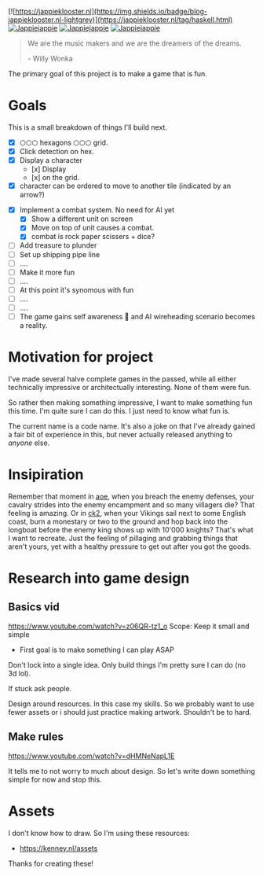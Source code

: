 [![https://jappieklooster.nl](https://img.shields.io/badge/blog-jappieklooster.nl-lightgrey)](https://jappieklooster.nl/tag/haskell.html)
[![Jappiejappie](https://img.shields.io/badge/twitch.tv-jappiejappie-purple?logo=twitch)](https://www.twitch.tv/jappiejappie)
[![Jappiejappie](https://img.shields.io/badge/youtube-jappieklooster-red?logo=youtube)](https://www.youtube.com/channel/UCQxmXSQEYyCeBC6urMWRPVw)
[![Jappiejappie](https://img.shields.io/badge/discord-jappiejappie-black?logo=discord)](https://discord.gg/Hp4agqy)

> We are the music makers and we are the dreamers of the dreams.
>
> \- Willy Wonka

The primary goal of this project is to make a game that is fun.

# Goals
This is a small breakdown of things I'll build next.

+ [x] ⬡⬡⬡ hexagons ⬡⬡⬡ grid.
+ [x] Click detection on hex.
+ [x] Display a character
   +    [x] Display
   +    [x] on the grid.
+ [x] character can be ordered to move to another tile (indicated by an arrow?)
- [x] Implement a combat system.
    No need for AI yet
  - [x] Show a different unit on screen
  - [x] Move on top of unit causes a combat.
  - [x] combat is rock paper scissers + dice?
- [ ] Add treasure to plunder
- [ ] Set up shipping pipe line
- [ ] ....
- [ ] Make it more fun
- [ ] ....
- [ ] At this point it's synomous with fun
- [ ] ....
- [ ] ....
- [ ] The game gains self awareness 🤖 and AI wireheading scenario becomes a reality.

# Motivation for project

I've made several halve complete games in the passed,
while all either technically impressive
or architectually interesting.
None of them were fun.

So rather then making something impressive,
I want to make something fun this time.
I'm quite sure I can do this.
I just need to know what fun is.

The current name is a code name.
It's also a joke on that I've already gained a fair bit of experience in this,
but never actually released anything to *anyone* else.

# Insipiration

Remember that moment in [aoe](https://store.steampowered.com/app/221380/Age_of_Empires_II_2013/),
when you breach the enemy defenses,
your cavalry strides into the enemy encampment and so many villagers die?
That feeling is amazing.
Or in [ck2](https://store.steampowered.com/app/203770/Crusader_Kings_II/),
when your Vikings sail
next to some English coast, burn a monestary or two to the ground
and hop back into the longboat before the enemy king shows up with 10'000 knights? 
That's what I want to recreate.
Just the feeling of pillaging and grabbing things that aren't yours,
yet with a healthy pressure to get out after you got the goods.



# Research into game design
## Basics vid
https://www.youtube.com/watch?v=z06QR-tz1_o
Scope: Keep it small and simple
+ First goal is to make something I can play ASAP

Don't lock into a single idea.
Only build things I'm pretty sure I can do (no 3d lol).

If stuck ask people.

Design around resources. In this case my skills.
So we probably want to use fewer assets or i should just practice making artwork.
Shouldn't be to hard.

## Make rules
https://www.youtube.com/watch?v=dHMNeNapL1E

It tells me to not worry to much about design.
So let's write down something simple for now and stop this.


# Assets
I don't know how to draw.
So I'm using these resources:

+ https://kenney.nl/assets

Thanks for creating these!
